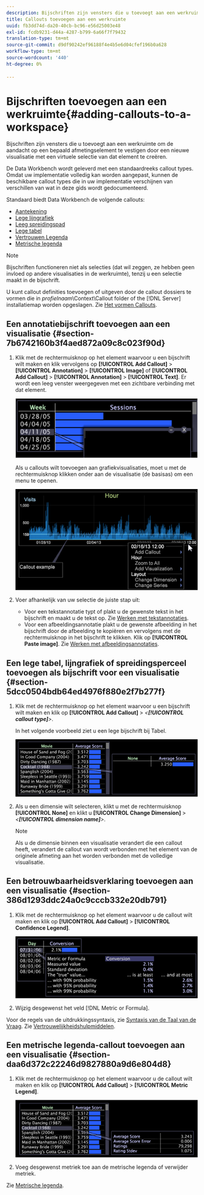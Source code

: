 ```yaml
---
description: Bijschriften zijn vensters die u toevoegt aan een werkruimte om de aandacht op een bepaald afmetingselement te vestigen door een nieuwe visualisatie met een virtuele selectie van dat element te creëren.
title: Callouts toevoegen aan een werkruimte
uuid: fb3dd74d-da20-40cb-bc96-e56d25003e48
exl-id: fcdb9231-d44a-4287-b799-6a66f7f79432
translation-type: tm+mt
source-git-commit: d9df90242ef96188f4e4b5e6d04cfef196b0a628
workflow-type: tm+mt
source-wordcount: '440'
ht-degree: 0%

---
```


# Bijschriften toevoegen aan een werkruimte{#adding-callouts-to-a-workspace}

Bijschriften zijn vensters die u toevoegt aan een werkruimte om de aandacht op een bepaald afmetingselement te vestigen door een nieuwe visualisatie met een virtuele selectie van dat element te creëren.

De Data Workbench wordt geleverd met een standaardreeks callout types. Omdat uw implementatie volledig kan worden aangepast, kunnen de beschikbare callout types die in uw implementatie verschijnen van verschillen van wat in deze gids wordt gedocumenteerd.

Standaard biedt Data Workbench de volgende callouts:

* [Aantekening](../../../home/c-get-started/c-vis/c-call-wkspc.md#section-7b6742160b3f4aed872a09c8c023f90d)
* [Lege lijngrafiek](../../../home/c-get-started/c-vis/c-call-wkspc.md#section-5dcc0504bdb64ed4976f880e2f7b277f)
* [Leeg spreidingspad](../../../home/c-get-started/c-vis/c-call-wkspc.md#section-5dcc0504bdb64ed4976f880e2f7b277f)
* [Lege tabel](../../../home/c-get-started/c-vis/c-call-wkspc.md#section-5dcc0504bdb64ed4976f880e2f7b277f)
* [Vertrouwen Legenda](../../../home/c-get-started/c-vis/c-call-wkspc.md#section-386d1293ddc24a0c9cccb332e20db791)
* [Metrische legenda](../../../home/c-get-started/c-vis/c-call-wkspc.md#section-daa6d372c22246d9827880a9d6e804d8)

>[!NOTE]
>
>Bijschriften functioneren niet als selecties (dat wil zeggen, ze hebben geen invloed op andere visualisaties in de werkruimte), tenzij u een selectie maakt in de bijschrift.

U kunt callout definities toevoegen of uitgeven door de callout dossiers te vormen die in *profielnaam*\Context\Callout folder of the [!DNL Server] installatiemap worden opgeslagen. Zie [Het vormen Callouts](../../../home/c-get-started/c-intf-anlys-ftrs/c-config-callouts.md#concept-f6e91e172f5e4c009245c9c549beb76a).

## Een annotatiebijschrift toevoegen aan een visualisatie {#section-7b6742160b3f4aed872a09c8c023f90d}

1. Klik met de rechtermuisknop op het element waarvoor u een bijschrift wilt maken en klik vervolgens op **[!UICONTROL Add Callout]** > **[!UICONTROL Annotation]** > **[!UICONTROL Image]** of **[!UICONTROL Add Callout]** > **[!UICONTROL Annotation]** > **[!UICONTROL Text]**. Er wordt een leeg venster weergegeven met een zichtbare verbinding met dat element.

   ![](assets/client-call.png)

   Als u callouts wilt toevoegen aan grafiekvisualisaties, moet u met de rechtermuisknop klikken onder aan de visualisatie (de basisas) om een menu te openen.

   ![](assets/visualization_callout_linegraph.png)

1. Voer afhankelijk van uw selectie de juiste stap uit:

   * Voor een tekstannotatie typt of plakt u de gewenste tekst in het bijschrift en maakt u de tekst op. Zie [Werken met tekstannotaties](../../../home/c-get-started/c-analysis-vis/c-annots/c-text-annots.md#concept-55b4aa3e0c58470b8e3c9d452e12a777).
   * Voor een afbeeldingsannotatie plakt u de gewenste afbeelding in het bijschrift door de afbeelding te kopiëren en vervolgens met de rechtermuisknop in het bijschrift te klikken. Klik op **[!UICONTROL Paste image]**. Zie [Werken met afbeeldingsannotaties](../../../home/c-get-started/c-analysis-vis/c-annots/c-image-annots.md#concept-02081ed7d91c4fdcb8fc863f2a51c962).

## Een lege tabel, lijngrafiek of spreidingsperceel toevoegen als bijschrift voor een visualisatie {#section-5dcc0504bdb64ed4976f880e2f7b277f}

1. Klik met de rechtermuisknop op het element waarvoor u een bijschrift wilt maken en klik op **[!UICONTROL Add Callout]** > *&lt;**[!UICONTROL callout type]**>*.

   In het volgende voorbeeld ziet u een lege bijschrift bij Tabel.

   ![](assets/vis_callout_blank_bar_graph.png)

1. Als u een dimensie wilt selecteren, klikt u met de rechtermuisknop **[!UICONTROL None]** en klikt u **[!UICONTROL Change Dimension]** > *&lt;**[!UICONTROL dimension name]**>*.

   >[!NOTE]
   >
   >Als u de dimensie binnen een visualisatie verandert die een callout heeft, verandert de callout van wordt verbonden met het element van de originele afmeting aan het worden verbonden met de volledige visualisatie.

## Een betrouwbaarheidsverklaring toevoegen aan een visualisatie {#section-386d1293ddc24a0c9cccb332e20db791}

1. Klik met de rechtermuisknop op het element waarvoor u de callout wilt maken en klik op **[!UICONTROL Add Callout]** > **[!UICONTROL Confidence Legend]**.

   ![](assets/vis_callout_confidenceLegend.png)

1. Wijzig desgewenst het veld [!DNL Metric or Formula].

Voor de regels van de uitdrukkingssyntaxis, zie [Syntaxis van de Taal van de Vraag](../../../home/c-get-started/c-qry-lang-syntx/c-qry-lang-syntx.md#concept-15d1d3f5164a47d49468c5acb7299d9f). Zie [Vertrouwelijkheidshulpmiddelen](../../../home/c-get-started/c-analysis-vis/c-legends/c-conf-leg.md#concept-73db81c2c218427786c04068aa778efd).

## Een metrische legenda-callout toevoegen aan een visualisatie {#section-daa6d372c22246d9827880a9d6e804d8}

1. Klik met de rechtermuisknop op het element waarvoor u de callout wilt maken en klik op **[!UICONTROL Add Callout]** > **[!UICONTROL Metric Legend]**.

   ![](assets/vis_callout_metricLegend.png)

1. Voeg desgewenst metriek toe aan de metrische legenda of verwijder metriek.

Zie [Metrische legenda](../../../home/c-get-started/c-analysis-vis/c-legends/c-metric-leg.md#concept-e7195bc8f7844ae295bda3a88b028d5b).
